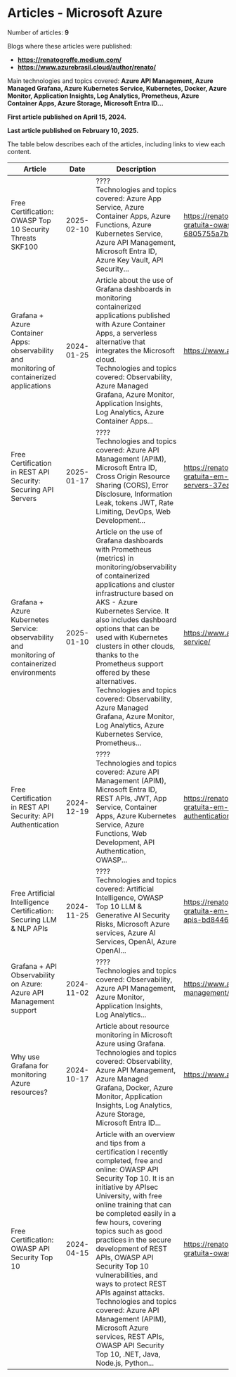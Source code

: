 # Articles - Microsoft Azure

Number of articles: **9**

Blogs where these articles were published:
- **https://renatogroffe.medium.com/**
- **https://www.azurebrasil.cloud/author/renato/**

Main technologies and topics covered: **Azure API Management, Azure Managed Grafana, Azure Kubernetes Service, Kubernetes, Docker, Azure Monitor, Application Insights, Log Analytics, Prometheus, Azure Container Apps, Azure Storage, Microsoft Entra ID...**

**First article published on April 15, 2024.**

**Last article published on February 10, 2025.**

The table below describes each of the articles, including links to view each content.

| Article | Date | Description | Link |
| ------------| ---- | ------------ | ---- |
| Free Certification: OWASP Top 10 Security Threats SKF100 | 2025-02-10 | ????<br/>Technologies and topics covered: Azure App Service, Azure Container Apps, Azure Functions, Azure Kubernetes Service, Azure API Management, Microsoft Entra ID, Azure Key Vault, API Security... | https://renatogroffe.medium.com/certifica%C3%A7%C3%A3o-gratuita-owasp-top-10-security-threats-skf100-6805755a7bd6 |
| Grafana + Azure Container Apps: observability and monitoring of containerized applications | 2024-01-25 | Article about the use of Grafana dashboards in monitoring containerized applications published with Azure Container Apps, a serverless alternative that integrates the Microsoft cloud.<br/>Technologies and topics covered: Observability, Azure Managed Grafana, Azure Monitor, Application Insights, Log Analytics, Azure Container Apps... | https://www.azurebrasil.cloud/grafana-azure-container-apps/ |
| Free Certification in REST API Security: Securing API Servers | 2025-01-17 | ????<br/>Technologies and topics covered: Azure API Management (APIM), Microsoft Entra ID, Cross Origin Resource Sharing (CORS), Error Disclosure, Information Leak, tokens JWT, Rate Limiting, DevOps, Web Development... | https://renatogroffe.medium.com/certifica%C3%A7%C3%A3o-gratuita-em-seguran%C3%A7a-de-apis-rest-securing-api-servers-37eacbb6ff17 |
| Grafana + Azure Kubernetes Service: observability and monitoring of containerized environments | 2025-01-10 | Article on the use of Grafana dashboards with Prometheus (metrics) in monitoring/observability of containerized applications and cluster infrastructure based on AKS - Azure Kubernetes Service. It also includes dashboard options that can be used with Kubernetes clusters in other clouds, thanks to the Prometheus support offered by these alternatives.<br/>Technologies and topics covered: Observability, Azure Managed Grafana, Azure Monitor, Log Analytics, Azure Kubernetes Service, Prometheus... | https://www.azurebrasil.cloud/grafana-azure-kubernetes-service/ |
| Free Certification in REST API Security: API Authentication | 2024-12-19 | ????<br/>Technologies and topics covered: Azure API Management (APIM), Microsoft Entra ID, REST APIs, JWT, App Service, Container Apps, Azure Kubernetes Service, Azure Functions, Web Development, API Authentication, OWASP... | https://renatogroffe.medium.com/certifica%C3%A7%C3%A3o-gratuita-em-seguran%C3%A7a-de-apis-rest-api-authentication-a0449270a04b |
| Free Artificial Intelligence Certification: Securing LLM & NLP APIs | 2024-11-25 | ????<br/>Technologies and topics covered: Artificial Intelligence, OWASP Top 10 LLM & Generative AI Security Risks, Microsoft Azure services, Azure AI Services, OpenAI, Azure OpenAI... | https://renatogroffe.medium.com/certifica%C3%A7%C3%A3o-gratuita-em-intelig%C3%AAncia-artificial-securing-llm-nlp-apis-bd8446c38a70 |
| Grafana + API Observability on Azure: Azure API Management support | 2024-11-02 | ????<br/>Technologies and topics covered: Observability, Azure API Management, Azure Monitor, Application Insights, Log Analytics... | https://www.azurebrasil.cloud/grafana-azure-api-management/ |
| Why use Grafana for monitoring Azure resources? | 2024-10-17 | Article about resource monitoring in Microsoft Azure using Grafana.<br/>Technologies and topics covered: Observability, Azure API Management, Azure Managed Grafana, Docker, Azure Monitor, Application Insights, Log Analytics, Azure Storage, Microsoft Entra ID... | https://www.azurebrasil.cloud/grafana-monitoramento-azure/ |
| Free Certification: OWASP API Security Top 10 | 2024-04-15 | Article with an overview and tips from a certification I recently completed, free and online: OWASP API Security Top 10. It is an initiative by APIsec University, with free online training that can be completed easily in a few hours, covering topics such as good practices in the secure development of REST APIs, OWASP API Security Top 10 vulnerabilities, and ways to protect REST APIs against attacks.<br/>Technologies and topics covered: Azure API Management (APIM), Microsoft Azure services, REST APIs, OWASP API Security Top 10, .NET, Java, Node.js, Python... | https://renatogroffe.medium.com/certifica%C3%A7%C3%A3o-gratuita-owasp-api-security-top-10-49187dadd141 |